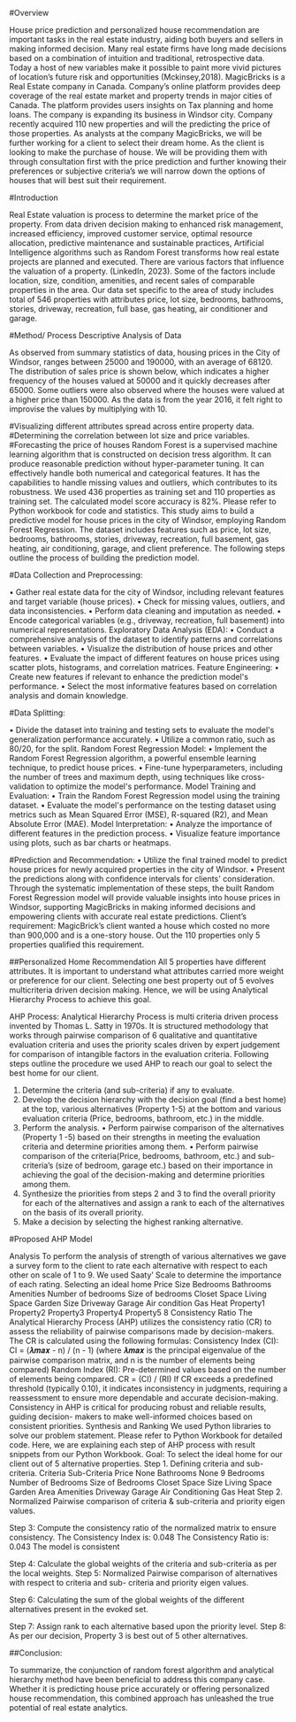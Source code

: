 #Overview 

House price prediction and personalized house recommendation are important tasks in the real
estate industry, aiding both buyers and sellers in making informed decision. Many real estate
firms have long made decisions based on a combination of intuition and traditional,
retrospective data. Today a host of new variables make it possible to paint more vivid pictures
of location’s future risk and opportunities (Mckinsey,2018).
MagicBricks is a Real Estate company in Canada. Company’s online platform provides deep
coverage of the real estate market and property trends in major cities of Canada. The platform
provides users insights on Tax planning and home loans. The company is expanding its
business in Windsor city. Company recently acquired 110 new properties and will the
predicting the price of those properties. As analysts at the company MagicBricks, we will be
further working for a client to select their dream home. As the client is looking to make the
purchase of house. We will be providing them with through consultation first with the price
prediction and further knowing their preferences or subjective criteria’s we will narrow down
the options of houses that will best suit their requirement.

#Introduction

Real Estate valuation is process to determine the market price of the property. From data driven
decision making to enhanced risk management, increased efficiency, improved customer
service, optimal resource allocation, predictive maintenance and sustainable practices,
Artificial Intelligence algorithms such as Random Forest transforms how real estate projects
are planned and executed. There are various factors that influence the valuation of a property.
(LinkedIn, 2023). Some of the factors include location, size, condition, amenities, and recent
sales of comparable properties in the area. Our data set specific to the area of study includes
total of 546 properties with attributes price, lot size, bedrooms, bathrooms, stories, driveway,
recreation, full base, gas heating, air conditioner and garage.

#Method/ Process
Descriptive Analysis of Data

As observed from summary statistics of data, housing prices in the City of Windsor, ranges
between 25000 and 190000, with an average of 68120. The distribution of sales price is shown
below, which indicates a higher frequency of the houses valued at 50000 and it quickly
decreases after 65000. Some outliers were also observed where the houses were valued at a
higher price than 150000. As the data is from the year 2016, it felt right to improvise the values
by multiplying with 10.

#Visualizing different attributes spread across entire property data.
#Determining the correlation between lot size and price variables.
#Forecasting the price of houses
Random Forest is a supervised machine learning algorithm that is constructed on decision tress
algorithm. It can produce reasonable prediction without hyper-parameter tuning. It can
effectively handle both numerical and categorical features. It has the capabilities to handle
missing values and outliers, which contributes to its robustness.
We used 436 properties as training set and 110 properties as training set. The calculated model
score accuracy is 82%. Please refer to Python workbook for code and statistics.
This study aims to build a predictive model for house prices in the city of Windsor, employing
Random Forest Regression. The dataset includes features such as price, lot size, bedrooms,
bathrooms, stories, driveway, recreation, full basement, gas heating, air conditioning, garage,
and client preference. The following steps outline the process of building the prediction model.

#Data Collection and Preprocessing:

• Gather real estate data for the city of Windsor, including relevant features and target
variable (house prices).
• Check for missing values, outliers, and data inconsistencies.
• Perform data cleaning and imputation as needed.
• Encode categorical variables (e.g., driveway, recreation, full basement) into numerical
representations.
Exploratory Data Analysis (EDA):
• Conduct a comprehensive analysis of the dataset to identify patterns and correlations
between variables.
• Visualize the distribution of house prices and other features.
• Evaluate the impact of different features on house prices using scatter plots, histograms,
and correlation matrices.
Feature Engineering:
• Create new features if relevant to enhance the prediction model's performance.
• Select the most informative features based on correlation analysis and domain
knowledge.

#Data Splitting:

• Divide the dataset into training and testing sets to evaluate the model's generalization
performance accurately.
• Utilize a common ratio, such as 80/20, for the split.
Random Forest Regression Model:
• Implement the Random Forest Regression algorithm, a powerful ensemble learning
technique, to predict house prices.
• Fine-tune hyperparameters, including the number of trees and maximum depth, using
techniques like cross-validation to optimize the model's performance.
Model Training and Evaluation:
• Train the Random Forest Regression model using the training dataset.
• Evaluate the model's performance on the testing dataset using metrics such as Mean
Squared Error (MSE), R-squared (R2), and Mean Absolute Error (MAE).
Model Interpretation:
• Analyze the importance of different features in the prediction process.
• Visualize feature importance using plots, such as bar charts or heatmaps.

#Prediction and Recommendation:
• Utilize the final trained model to predict house prices for newly acquired properties in
the city of Windsor.
• Present the predictions along with confidence intervals for clients' consideration.
Through the systematic implementation of these steps, the built Random Forest Regression
model will provide valuable insights into house prices in Windsor, supporting MagicBricks in
making informed decisions and empowering clients with accurate real estate predictions.
Client’s requirement: MagicBrick’s client wanted a house which costed no more than 900,000
and is a one-story house. Out the 110 properties only 5 properties qualified this requirement.

##Personalized Home Recommendation
All 5 properties have different attributes. It is important to understand what attributes carried
more weight or preference for our client. Selecting one best property out of 5 evolves
multicriteria driven decision making. Hence, we will be using Analytical Hierarchy Process to
achieve this goal.

AHP Process: Analytical Hierarchy Process is multi criteria driven process invented by Thomas
L. Satty in 1970s. It is structured methodology that works through pairwise comparison of
6 qualitative and quantitative evaluation criteria and uses the priority scales driven by expert
judgement for comparison of intangible factors in the evaluation criteria.
Following steps outline the procedure we used AHP to reach our goal to select the best home
for our client.
1. Determine the criteria (and sub-criteria) if any to evaluate.
2. Develop the decision hierarchy with the decision goal (find a best home) at the top,
various alternatives (Property 1-5) at the bottom and various evaluation criteria (Price,
bedrooms, bathroom, etc.) in the middle.
3. Perform the analysis.
    • Perform pairwise comparison of the alternatives (Property 1 -5) based on their
    strengths in meeting the evaluation criteria and determine priorities among
    them.
    • Perform pairwise comparison of the criteria(Price, bedrooms, bathroom, etc.)
    and sub-criteria’s (size of bedroom, garage etc.) based on their importance in
    achieving the goal of the decision-making and determine priorities among them.
4. Synthesize the priorities from steps 2 and 3 to find the overall priority for each of the
alternatives and assign a rank to each of the alternatives on the basis of its overall
priority.
5. Make a decision by selecting the highest ranking alternative.

#Proposed AHP Model

Analysis
To perform the analysis of strength of various alternatives we gave a survey form to the client
to rate each alternative with respect to each other on scale of 1 to 9. We used Saaty’ Scale to
determine the importance of each rating.
Selecting an ideal home
Price Size
Bedrooms
Bathrooms Amenities
Number of
bedrooms
Size of
bedrooms
Closet Space
Living Space
Garden Size
Driveway
Garage
Air
condition
Gas Heat
Property1 Property2 Property3 Property4 Property5
8
Consistency Ratio
The Analytical Hierarchy Process (AHP) utilizes the consistency ratio (CR) to assess the
reliability of pairwise comparisons made by decision-makers. The CR is calculated using the
following formulas:
Consistency Index (CI): CI = (𝝀𝒎𝒂𝒙 - n) / (n - 1)
(where 𝝀𝒎𝒂𝒙 is the principal eigenvalue of the pairwise comparison matrix, and n is the number
of elements being compared)
Random Index (RI): Pre-determined values based on the number of elements being compared.
CR = (CI) / (RI)
If CR exceeds a predefined threshold (typically 0.10), it indicates inconsistency in judgments,
requiring a reassessment to ensure more dependable and accurate decision-making.
Consistency in AHP is critical for producing robust and reliable results, guiding decision-
makers to make well-informed choices based on consistent priorities.
Synthesis and Ranking
We used Python libraries to solve our problem statement. Please refer to Python Workbook for
detailed code. Here, we are explaining each step of AHP process with result snippets from our
Python Workbook.
Goal: To select the ideal home for our client out of 5 alternative properties.
Step 1. Defining criteria and sub-criteria.
Criteria Sub-Criteria
Price None
Bathrooms None
9
Bedrooms
Number of Bedrooms
Size of Bedrooms
Closet Space
Size Living Space
Garden Area
Amenities
Driveway
Garage
Air Conditioning
Gas Heat
Step 2. Normalized Pairwise comparison of criteria & sub-criteria and priority eigen
values.

Step 3: Compute the consistency ratio of the normalized matrix to ensure consistency.
The Consistency Index is: 0.048
The Consistency Ratio is: 0.043
The model is consistent

Step 4: Calculate the global weights of the criteria and sub-criteria as per the local
weights.
Step 5: Normalized Pairwise comparison of alternatives with respect to criteria and sub-
criteria and priority eigen values.

Step 6: Calculating the sum of the global weights of the different alternatives present in
the evoked set.

Step 7: Assign rank to each alternative based upon the priority level.
Step 8: As per our decision, Property 3 is best out of 5 other alternatives.


##Conclusion:

To summarize, the conjunction of random forest algorithm and analytical
hierarchy method have been beneficial to address this company case. Whether it is predicting
house price accurately or offering personalized house recommendation, this combined
approach has unleashed the true potential of real estate analytics.

